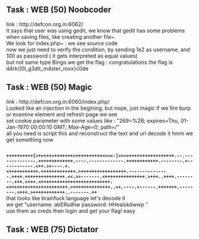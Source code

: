 

<h2>Task : WEB (50) Noobcoder <br></h2>
link : http://defcon.org.in:6062/ <br>
It says that user was using gedit, we know that gedit has some problems when saving files, like creating another file~ 
<br>We look for index.php~ : we see source code<br>
now we just need to verify the condition, by sending 1e2 as username, and 100 as password ( it gets interpreted as equal values)  <br>
but not same type
Bingo we get the flag :  congratulations the flag is d4rk{l0l_g3dit_m4ster_roxx}c0de 


<h2>Task : WEB (50) Magic  <br></h2>
link : http://defcon.org.in:6060/index.php/ <br>
Looked like an injection in the begining, but nope, just magic if we fire burp or examine element and refresh page we see <br>
set cookie parameter with some values like : "269=%2B; expires=Thu, 01-Jan-1970 00:00:10 GMT; Max-Age=0; path=/"<br>
all you need is script this and reconstruct the text and url decode it hmm we get something now <br>

<b><code>
++++++++++[>+>+++>+++++++>++++++++++<<<<-]>>>>+++++++++++++++++.--.--------------.+++++++++++++.----.-------------.++++++++++++.--------.<------------.<++.>>----.+.<+++++++++++.+++++++++++++.>+++++++++++++++++.---------------.++++.+++++++++++++++.<<.>>-------.<+++++++++++++++.>+++..++++.--------.+++.<+++.<++++++++++++++++++++++++++.<++++++++++++++++++++++.>++++++++++++++..>+.----.>------.+++++++.--------.<+++.>++++++++++++..-------.++</code></b><br>
 that looks like brainfuck language let's decode it <br>
  we get "username: abERsdhw password: HHealskdwwp " <br>
  use them as creds then login and get your flag! easy
  <br>
  
  
<h2>Task : WEB (75) Dictator  <br></h2>
